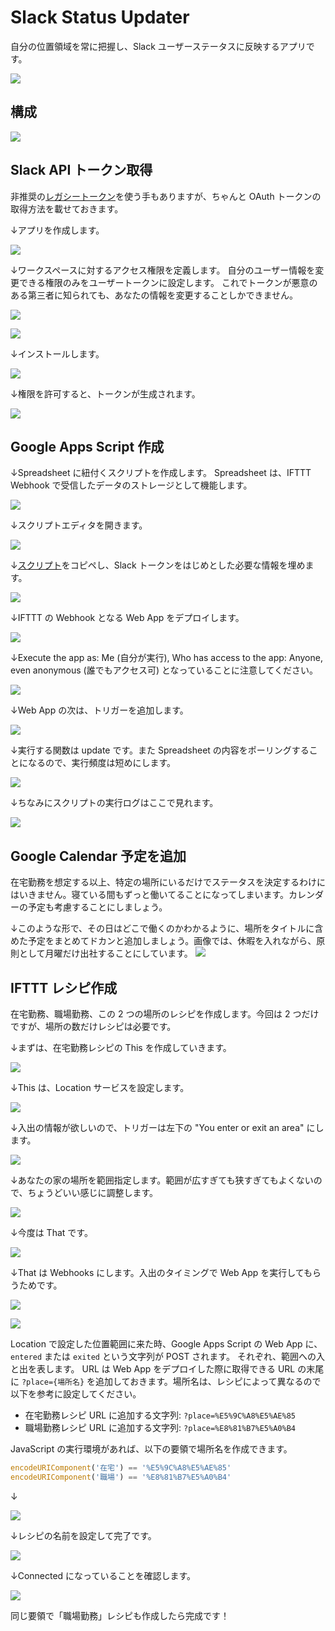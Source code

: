 # Slack Status Updater

自分の位置領域を常に把握し、Slack ユーザーステータスに反映するアプリです。

![](images/what.jpg)


## 構成

![](images/flow.jpg)


## Slack API トークン取得

非推奨の[レガシートークン](https://api.slack.com/legacy/custom-integrations/legacy-tokens)を使う手もありますが、ちゃんと OAuth トークンの取得方法を載せておきます。

↓アプリを作成します。

![](images/slack/1.jpg)

↓ワークスペースに対するアクセス権限を定義します。
自分のユーザー情報を変更できる権限のみをユーザートークンに設定します。
これでトークンが悪意のある第三者に知られても、あなたの情報を変更することしかできません。

![](images/slack/2.jpg)

![](images/slack/3.jpg)

↓インストールします。

![](images/slack/4.jpg)

↓権限を許可すると、トークンが生成されます。

![](images/slack/5.jpg)


## Google Apps Script 作成

↓Spreadsheet に紐付くスクリプトを作成します。
Spreadsheet は、IFTTT Webhook で受信したデータのストレージとして機能します。

![](images/google-apps-script/1.jpg)

↓スクリプトエディタを開きます。

![](images/google-apps-script/2.jpg)

↓[スクリプト](google-apps-script.gs.js)をコピペし、Slack トークンをはじめとした必要な情報を埋めます。

![](images/google-apps-script/3.jpg)

↓IFTTT の Webhook となる Web App をデプロイします。

![](images/google-apps-script/4.jpg)

↓Execute the app as: Me (自分が実行), Who has access to the app: Anyone, even anonymous (誰でもアクセス可) となっていることに注意してください。

![](images/google-apps-script/5.jpg)

↓Web App の次は、トリガーを追加します。

![](images/google-apps-script/6.jpg)

↓実行する関数は update です。また Spreadsheet の内容をポーリングすることになるので、実行頻度は短めにします。

![](images/google-apps-script/7.jpg)

↓ちなみにスクリプトの実行ログはここで見れます。

![](images/google-apps-script/8.jpg)


## Google Calendar 予定を追加

在宅勤務を想定する以上、特定の場所にいるだけでステータスを決定するわけにはいきません。寝ている間もずっと働いてることになってしまいます。カレンダーの予定も考慮することにしましょう。

↓このような形で、その日はどこで働くのかわかるように、場所をタイトルに含めた予定をまとめてドカンと追加しましょう。画像では、休暇を入れながら、原則として月曜だけ出社することにしています。
![](images/google-calendar/1.jpg)


## IFTTT レシピ作成

在宅勤務、職場勤務、この 2 つの場所のレシピを作成します。今回は 2 つだけですが、場所の数だけレシピは必要です。

↓まずは、在宅勤務レシピの This を作成していきます。

![](images/ifttt/1.jpg)

↓This は、Location サービスを設定します。

![](images/ifttt/2.jpg)

↓入出の情報が欲しいので、トリガーは左下の "You enter or exit an area" にします。

![](images/ifttt/3.jpg)

↓あなたの家の場所を範囲指定します。範囲が広すぎても狭すぎてもよくないので、ちょうどいい感じに調整します。

![](images/ifttt/4.jpg)

↓今度は That です。

![](images/ifttt/5.jpg)

↓That は Webhooks にします。入出のタイミングで Web App を実行してもらうためです。

![](images/ifttt/6.jpg)

![](images/ifttt/7.jpg)

Location で設定した位置範囲に来た時、Google Apps Script の Web App に、`entered` または `exited` という文字列が POST されます。
それぞれ、範囲への入と出を表します。
URL は Web App をデプロイした際に取得できる URL の末尾に `?place={場所名}`
を追加しておきます。場所名は、レシピによって異なるので以下を参考に設定してください。

- 在宅勤務レシピ URL に追加する文字列: `?place=%E5%9C%A8%E5%AE%85`
- 職場勤務レシピ URL に追加する文字列: `?place=%E8%81%B7%E5%A0%B4`

JavaScript の実行環境があれば、以下の要領で場所名を作成できます。

```javascript
encodeURIComponent('在宅') == '%E5%9C%A8%E5%AE%85'
encodeURIComponent('職場') == '%E8%81%B7%E5%A0%B4'
```

↓

![](images/ifttt/8.jpg)

↓レシピの名前を設定して完了です。

![](images/ifttt/9.jpg)

↓Connected になっていることを確認します。

![](images/ifttt/10.jpg)

同じ要領で「職場勤務」レシピも作成したら完成です！
